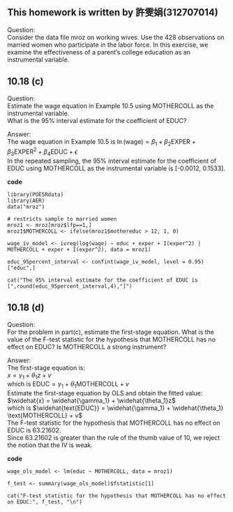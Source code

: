 ## This homework is written by 許雯娟(312707014)

Question:\
Consider the data file mroz on working wives. Use the 428 observations on married women who participate in the labor force. In this exercise, we examine the effectiveness of a parent’s college education as an instrumental variable.

## 10.18 (c)

Question:\
Estimate the wage equation in Example 10.5 using MOTHERCOLL as the instrumental variable.\
What is the 95% interval estimate for the coefficient of EDUC?

Answer:\
The wage equation in Example 10.5 is $\ln(\text{wage}) = \beta_1 + \beta_2 \text{EXPER} + \beta_3 \text{EXPER}^2 + \beta_4 \text{EDUC} + \epsilon$\
In the repeated sampling, the 95% interval estimate for the coefficient of EDUC using MOTHERCOLL as the instrumental variable is [-0.0012, 0.1533].

**code**

```
library(POE5Rdata)
library(AER)
data("mroz")

# restricts sample to married women
mroz1 <- mroz[mroz$lfp==1,] 
mroz1$MOTHERCOLL <- ifelse(mroz1$mothereduc > 12, 1, 0)

wage_iv_model <- ivreg(log(wage) ~ educ + exper + I(exper^2) | MOTHERCOLL + exper + I(exper^2), data = mroz1)

educ_95percent_interval <- confint(wage_iv_model, level = 0.95)["educ",]

cat("The 95% interval estimate for the coefficient of EDUC is [",round(educ_95percent_interval,4),"]")

```


## 10.18 (d)

Question:\
For the problem in part(c), estimate the first-stage equation. What is the value of the F-test statistic for the hypothesis that MOTHERCOLL has no effect on EDUC? Is MOTHERCOLL a strong instrument?

Answer:\
The first-stage equation is:\
$x = \gamma_1 + \theta_1 z + v$\
which is $\text{EDUC} = \gamma_1 + \theta_1 \text{MOTHERCOLL} + v$\
Estimate the first-stage equation by OLS and obtain the fitted value:\
$\widehat{x} = \widehat{\gamma_1} + \widehat{\theta_1}z$\
which is $\widehat{text{EDUC}} = \widehat{\gamma_1} + \widehat{\theta_1} \text{MOTHERCOLL} + v$\
The F-test statistic for the hypothesis that MOTHERCOLL has no effect on EDUC is 63.21602.\
Since 63.21602 is greater than the rule of the thumb value of 10, we reject the notion that the IV is weak.

**code**

```
wage_ols_model <- lm(educ ~ MOTHERCOLL, data = mroz1)

f_test <- summary(wage_ols_model)$fstatistic[1]

cat("F-test statistic for the hypothesis that MOTHERCOLL has no effect on EDUC:", f_test, "\n")

```
